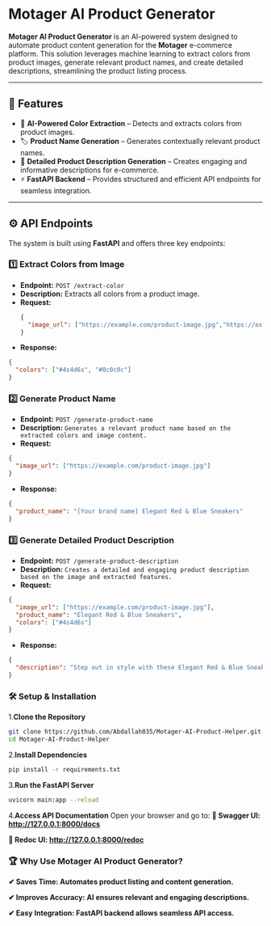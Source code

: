 # Motager AI Product Generator  

**Motager AI Product Generator** is an AI-powered system designed to automate product content generation for the **Motager** e-commerce platform. This solution leverages machine learning to extract colors from product images, generate relevant product names, and create detailed descriptions, streamlining the product listing process.

---

## 🚀 Features  

- 🎨 **AI-Powered Color Extraction** – Detects and extracts colors from product images.  
- 🏷 **Product Name Generation** – Generates contextually relevant product names.  
- 📝 **Detailed Product Description Generation** – Creates engaging and informative descriptions for e-commerce.  
- ⚡ **FastAPI Backend** – Provides structured and efficient API endpoints for seamless integration.  

---

## ⚙️ API Endpoints  

The system is built using **FastAPI** and offers three key endpoints:  

### 1️⃣ **Extract Colors from Image**  
- **Endpoint:** `POST /extract-color`  
- **Description:** Extracts all colors from a product image.  
- **Request:**  
  ```json
  {
    "image_url": ["https://example.com/product-image.jpg","https://example.com/product-image2.jpg"]
  }
  ```
- **Response:**

```json
{
  "colors": ["#4s4d6s", "#0c0c0c"]
}
```
### 2️⃣ **Generate Product Name**
- **Endpoint:** `POST /generate-product-name`
- **Description:** `Generates a relevant product name based on the extracted colors and image content.`
- **Request:**
```json
{
  "image_url": ["https://example.com/product-image.jpg"]
}
```
- **Response:**
```json
{
  "product_name": "[Your brand name] Elegant Red & Blue Sneakers"
}
```
### 3️⃣ **Generate Detailed Product Description**
- **Endpoint:** `POST /generate-product-description`
- **Description:** `Creates a detailed and engaging product description based on the image and extracted features.`
- **Request:**
```json
{
  "image_url": ["https://example.com/product-image.jpg"],
  "product_name": "Elegant Red & Blue Sneakers",
  "colors": ["#4s4d6s"]
}
```
- **Response:**
```json
{
  "description": "Step out in style with these Elegant Red & Blue Sneakers. Designed for comfort and durability, they feature a lightweight build and a trendy design. Perfect for casual wear or sports activities!"
}
```
### 🛠 **Setup & Installation**
1.**Clone the Repository**
```sh
git clone https://github.com/Abdallah035/Motager-AI-Product-Helper.git
cd Motager-AI-Product-Helper
```
2.**Install Dependencies**
```sh
pip install -r requirements.txt
```
3.**Run the FastAPI Server**
```sh
uvicorn main:app --reload
```
4.**Access API Documentation**
Open your browser and go to:
**📌 Swagger UI: http://127.0.0.1:8000/docs**

**📌 Redoc UI: http://127.0.0.1:8000/redoc**

### 🏆 **Why Use Motager AI Product Generator?**
**✔ Saves Time: Automates product listing and content generation.**

**✔ Improves Accuracy: AI ensures relevant and engaging descriptions.**

**✔ Easy Integration: FastAPI backend allows seamless API access.**

